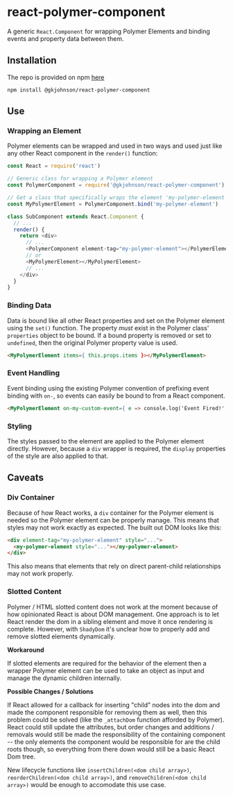 # react-polymer-component

A generic `React.Component` for wrapping Polymer Elements and binding events and property data between them.

## Installation
The repo is provided on npm [here](https://www.npmjs.com/package/@gkjohnson/react-polymer-component)
```
npm install @gkjohnson/react-polymer-component
```

## Use
### Wrapping an Element

Polymer elements can be wrapped and used in two ways and used just like any other React component in the `render()` function:

``` javascript
const React = require('react')

// Generic class for wrapping a Polymer element
const PolymerComponent = require('@gkjohnson/react-polymer-component')

// Get a class that specifically wraps the element 'my-polymer-element'
const MyPolymerElement = PolymerComponent.bind('my-polymer-element')

class SubComponent extends React.Component {
  // ...
  render() {
    return <div>
      // ...
      <PolymerComponent element-tag="my-polymer-element"></PolymerElement>
      // or
      <MyPolymerElement></MyPolymerElement>
      // ...
    </div>
  }
}
```

### Binding Data

Data is bound like all other React properties and set on the Polymer element using the `set()` function. The property _must_ exist in the Polymer class' `properties` object to be bound. If a bound property is removed or set to `undefined`, then the original Polymer property value is used.

```html
<MyPolymerElement items={ this.props.items }></MyPolymerElement>
```

### Event Handling

Event binding using the existing Polymer convention of prefixing event binding with `on-`, so events can easily be bound to from a React component.

```html
<MyPolymerElement on-my-custom-event={ e => console.log('Event Fired!', e) }></MyPolymerElement>
```

### Styling

The styles passed to the element are applied to the Polymer element directly. However, because a `div` wrapper is required, the `display` properties of the style are also applied to that.

## Caveats

### Div Container

Because of how React works, a `div` container for the Polymer element is needed so the Polymer element can be properly manage. This means that styles may not work exactly as expected. The built out DOM looks like this:

```html
<div element-tag="my-polymer-element" style="...">
  <my-polymer-element style="..."></my-polymer-element>
</div>
```

This also means that elements that rely on direct parent-child relationships may not work properly.

### Slotted Content

Polymer / HTML slotted content does not work at the moment because of how opinionated React is about DOM management. One approach is to let React render the dom in a sibling element and move it once rendering is complete. However, with `ShadyDom` it's unclear how to properly add and remove slotted elements dynamically.

**Workaround**

If slotted elements are required for the behavior of the element then a wrapper Polymer element can be used to take an object as input and manage the dynamic children internally.

**Possible Changes / Solutions**

If React allowed for a callback for inserting "child" nodes into the dom and made the component responsible for removing them as well, then this problem could be solved (like the `_attachDom` function afforded by Polymer). React could still update the attributes, but order changes and additions / removals would still be made the responsibility of the containing component -- the only elements the component would be responsible for are the child roots though, so everything from there down would still be a basic React Dom tree.

New lifecycle functions like `insertChildren(<dom child array>)`, `reorderChildren(<dom child array>)`, and `removeChildren(<dom child array>)` would be enough to accomodate this use case.

